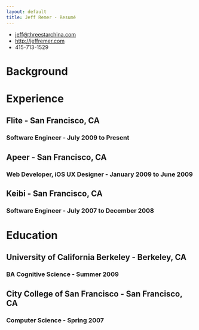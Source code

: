 ```yaml
---
layout: default
title: Jeff Remer - Resumé
---
```


* <jeff@threestarchina.com>
* <http://jeffremer.com>
* 415-713-1529

# Background



# Experience

## Flite - San Francisco, CA
### Software Engineer - July 2009 to Present



## Apeer - San Francisco, CA
### Web Developer, iOS UX Designer - January 2009 to June 2009

## Keibi - San Francisco, CA
### Software Engineer - July 2007 to December 2008

# Education

## University of California Berkeley - Berkeley, CA
### BA Cognitive Science - Summer 2009

## City College of San Francisco - San Francisco, CA
### Computer Science - Spring 2007



